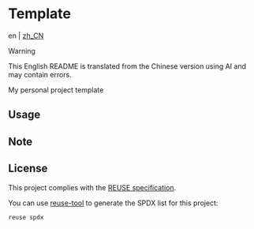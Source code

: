 <!--
SPDX-FileCopyrightText: 2025 Chen Linxuan <me@black-desk.cn>

SPDX-License-Identifier: MIT
-->

# Template

en | [zh_CN](README.zh_CN.md)

> [!WARNING]
> This English README is translated from the Chinese version
> using AI and may contain errors.

My personal project template

## Usage

<!-- TODO -->

## Note

<!-- TODO -->

## License

This project complies with the [REUSE specification](https://reuse.software/spec-3.3/).

You can use [reuse-tool](https://github.com/fsfe/reuse-tool) to generate the SPDX list for this project:

```bash
reuse spdx
```
